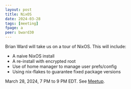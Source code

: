 ```yaml
---
layout: post
title: NixOS
date: 2024-03-28
tags: [meeting]
fpage: a
peer: bward30
---
```


Brian Ward will take us on a tour of NixOS. This will include:

* A naive NixOS install
* A re-install with encrypted root
* Use of home manager to manage user prefs/config
* Using nix-flakes to guarantee fixed package versions


March 28, 2024, 7 PM to 9 PM EDT. See [Meetup]({{site.meetupurl}}).
